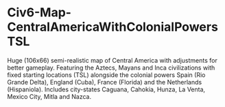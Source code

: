 # Civ6-Map-CentralAmericaWithColonialPowersTSL
Huge (106x66) semi-realistic map of Central America with adjustments for better gameplay. Featuring the Aztecs, Mayans and Inca civilizations with fixed starting locations (TSL) alongside the colonial powers Spain (Rio Grande Delta), England (Cuba), France (Florida) and the Netherlands (Hispaniola). Includes city-states Caguana, Cahokia, Hunza, La Venta, Mexico City, Mitla and Nazca. 
